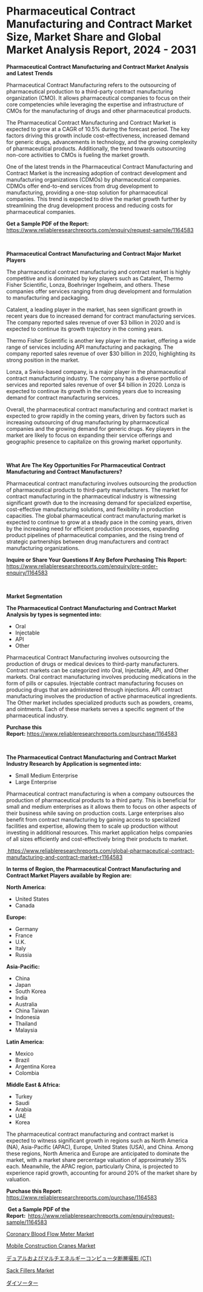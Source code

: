 <p><h1>Pharmaceutical Contract Manufacturing and Contract Market Size, Market Share and Global Market Analysis Report, 2024 - 2031</h1></p><p><strong>Pharmaceutical Contract Manufacturing and Contract Market Analysis and Latest Trends</strong></p>
<p><p>Pharmaceutical Contract Manufacturing refers to the outsourcing of pharmaceutical production to a third-party contract manufacturing organization (CMO). It allows pharmaceutical companies to focus on their core competencies while leveraging the expertise and infrastructure of CMOs for the manufacturing of drugs and other pharmaceutical products. </p><p>The Pharmaceutical Contract Manufacturing and Contract Market is expected to grow at a CAGR of 10.5% during the forecast period. The key factors driving this growth include cost-effectiveness, increased demand for generic drugs, advancements in technology, and the growing complexity of pharmaceutical products. Additionally, the trend towards outsourcing non-core activities to CMOs is fueling the market growth.</p><p>One of the latest trends in the Pharmaceutical Contract Manufacturing and Contract Market is the increasing adoption of contract development and manufacturing organizations (CDMOs) by pharmaceutical companies. CDMOs offer end-to-end services from drug development to manufacturing, providing a one-stop solution for pharmaceutical companies. This trend is expected to drive the market growth further by streamlining the drug development process and reducing costs for pharmaceutical companies.</p></p>
<p><strong>Get a Sample PDF of the Report:&nbsp;</strong> <a href="https://www.reliableresearchreports.com/enquiry/request-sample/1164583">https://www.reliableresearchreports.com/enquiry/request-sample/1164583</a></p>
<p>&nbsp;</p>
<p><strong>Pharmaceutical Contract Manufacturing and Contract Major Market Players</strong></p>
<p><p>The pharmaceutical contract manufacturing and contract market is highly competitive and is dominated by key players such as Catalent, Thermo Fisher Scientific, Lonza, Boehringer Ingelheim, and others. These companies offer services ranging from drug development and formulation to manufacturing and packaging.</p><p>Catalent, a leading player in the market, has seen significant growth in recent years due to increased demand for contract manufacturing services. The company reported sales revenue of over $3 billion in 2020 and is expected to continue its growth trajectory in the coming years.</p><p>Thermo Fisher Scientific is another key player in the market, offering a wide range of services including API manufacturing and packaging. The company reported sales revenue of over $30 billion in 2020, highlighting its strong position in the market.</p><p>Lonza, a Swiss-based company, is a major player in the pharmaceutical contract manufacturing industry. The company has a diverse portfolio of services and reported sales revenue of over $4 billion in 2020. Lonza is expected to continue its growth in the coming years due to increasing demand for contract manufacturing services.</p><p>Overall, the pharmaceutical contract manufacturing and contract market is expected to grow rapidly in the coming years, driven by factors such as increasing outsourcing of drug manufacturing by pharmaceutical companies and the growing demand for generic drugs. Key players in the market are likely to focus on expanding their service offerings and geographic presence to capitalize on this growing market opportunity.</p></p>
<p>&nbsp;</p>
<p><strong>What Are The Key Opportunities For Pharmaceutical Contract Manufacturing and Contract Manufacturers?</strong></p>
<p><p>Pharmaceutical contract manufacturing involves outsourcing the production of pharmaceutical products to third-party manufacturers. The market for contract manufacturing in the pharmaceutical industry is witnessing significant growth due to the increasing demand for specialized expertise, cost-effective manufacturing solutions, and flexibility in production capacities. The global pharmaceutical contract manufacturing market is expected to continue to grow at a steady pace in the coming years, driven by the increasing need for efficient production processes, expanding product pipelines of pharmaceutical companies, and the rising trend of strategic partnerships between drug manufacturers and contract manufacturing organizations.</p></p>
<p><strong>Inquire or Share Your Questions If Any Before Purchasing This Report:</strong> <a href="https://www.reliableresearchreports.com/enquiry/pre-order-enquiry/1164583">https://www.reliableresearchreports.com/enquiry/pre-order-enquiry/1164583</a></p>
<p>&nbsp;</p>
<p><strong>Market Segmentation</strong></p>
<p><strong>The Pharmaceutical Contract Manufacturing and Contract Market Analysis by types is segmented into:</strong></p>
<p><ul><li>Oral</li><li>Injectable</li><li>API</li><li>Other</li></ul></p>
<p><p>Pharmaceutical Contract Manufacturing involves outsourcing the production of drugs or medical devices to third-party manufacturers. Contract markets can be categorized into Oral, Injectable, API, and Other markets. Oral contract manufacturing involves producing medications in the form of pills or capsules. Injectable contract manufacturing focuses on producing drugs that are administered through injections. API contract manufacturing involves the production of active pharmaceutical ingredients. The Other market includes specialized products such as powders, creams, and ointments. Each of these markets serves a specific segment of the pharmaceutical industry.</p></p>
<p><strong>Purchase this Report:&nbsp;</strong><a href="https://www.reliableresearchreports.com/purchase/1164583">https://www.reliableresearchreports.com/purchase/1164583</a></p>
<p>&nbsp;</p>
<p><strong>The Pharmaceutical Contract Manufacturing and Contract Market Industry Research by Application is segmented into:</strong></p>
<p><ul><li>Small Medium Enterprise</li><li>Large Enterprise</li></ul></p>
<p><p>Pharmaceutical contract manufacturing is when a company outsources the production of pharmaceutical products to a third party. This is beneficial for small and medium enterprises as it allows them to focus on other aspects of their business while saving on production costs. Large enterprises also benefit from contract manufacturing by gaining access to specialized facilities and expertise, allowing them to scale up production without investing in additional resources. This market application helps companies of all sizes efficiently and cost-effectively bring their products to market.</p></p>
<p><a href="https://www.reliableresearchreports.com/global-pharmaceutical-contract-manufacturing-and-contract-market-r1164583">&nbsp;https://www.reliableresearchreports.com/global-pharmaceutical-contract-manufacturing-and-contract-market-r1164583</a></p>
<p><strong>In terms of Region, the Pharmaceutical Contract Manufacturing and Contract Market Players available by Region are:</strong></p>
<p>
    <p> <strong> North America: </strong>
        <ul>
            <li>United States</li>
            <li>Canada</li>
        </ul>
        </p> 
    <p> <strong> Europe: </strong>
        <ul>
            <li>Germany</li>
            <li>France</li>
            <li>U.K.</li>
            <li>Italy</li>
            <li>Russia</li>
        </ul>
        </p> 
    <p> <strong> Asia-Pacific: </strong>
        <ul>
            <li>China</li>
            <li>Japan</li>
            <li>South Korea</li>
            <li>India</li>
            <li>Australia</li>
            <li>China Taiwan</li>
            <li>Indonesia</li>
            <li>Thailand</li>
            <li>Malaysia</li>
        </ul>
        </p> 
    <p> <strong> Latin America: </strong>
        <ul>
            <li>Mexico</li>
            <li>Brazil</li>
            <li>Argentina Korea</li>
            <li>Colombia</li>
        </ul>
        </p> 
    <p> <strong> Middle East & Africa: </strong>
        <ul>
            <li>Turkey</li>
            <li>Saudi</li>
            <li>Arabia</li>
            <li>UAE</li>
            <li>Korea</li>
        </ul>
    </p>
    </p>
<p><p>The pharmaceutical contract manufacturing and contract market is expected to witness significant growth in regions such as North America (NA), Asia-Pacific (APAC), Europe, United States (USA), and China. Among these regions, North America and Europe are anticipated to dominate the market, with a market share percentage valuation of approximately 35% each. Meanwhile, the APAC region, particularly China, is projected to experience rapid growth, accounting for around 20% of the market share by valuation.</p></p>
<p><strong>Purchase this Report: </strong><a href="https://www.reliableresearchreports.com/purchase/1164583">https://www.reliableresearchreports.com/purchase/1164583</a></p>
<p>&nbsp;<strong>Get a Sample PDF of the Report:&nbsp;&nbsp;</strong><a href="https://www.reliableresearchreports.com/enquiry/request-sample/1164583">https://www.reliableresearchreports.com/enquiry/request-sample/1164583</a></p>
<p><strong></strong></p>
<p><p><a href="https://www.linkedin.com/pulse/coronary-blood-flow-meter-market-size-amp-share-analysis-growth-as61f">Coronary Blood Flow Meter Market</a></p><p><a href="https://github.com/RickHolmes3/Market-Research-Report-List-5/blob/main/mobile-construction-cranes-market.md">Mobile Construction Cranes Market</a></p><p><a href="https://github.com/DwightHuels1/Market-Research-Report-List-1/blob/main/1824788166504.md">デュアルおよびマルチエネルギーコンピュータ断層撮影 (CT)</a></p><p><a href="https://github.com/Krish2023na/Market-Research-Report-List-5/blob/main/sack-fillers-market.md">Sack Fillers Market</a></p><p><a href="https://github.com/tanyaali3/Market-Research-Report-List-2/blob/main/3872784166503.md">ダイソーター</a></p></p>